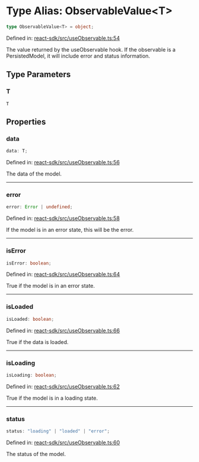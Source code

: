# Type Alias: ObservableValue\<T\>

```ts
type ObservableValue<T> = object;
```

Defined in: [react-sdk/src/useObservable.ts:54](https://github.com/towns-protocol/towns/blob/0db1fd0ac7258e8db8cedfb6183e8eade8284fa1/packages/react-sdk/src/useObservable.ts#L54)

The value returned by the useObservable hook.
If the observable is a PersistedModel, it will include error and status information.

## Type Parameters

### T

`T`

## Properties

### data

```ts
data: T;
```

Defined in: [react-sdk/src/useObservable.ts:56](https://github.com/towns-protocol/towns/blob/0db1fd0ac7258e8db8cedfb6183e8eade8284fa1/packages/react-sdk/src/useObservable.ts#L56)

The data of the model.

***

### error

```ts
error: Error | undefined;
```

Defined in: [react-sdk/src/useObservable.ts:58](https://github.com/towns-protocol/towns/blob/0db1fd0ac7258e8db8cedfb6183e8eade8284fa1/packages/react-sdk/src/useObservable.ts#L58)

If the model is in an error state, this will be the error.

***

### isError

```ts
isError: boolean;
```

Defined in: [react-sdk/src/useObservable.ts:64](https://github.com/towns-protocol/towns/blob/0db1fd0ac7258e8db8cedfb6183e8eade8284fa1/packages/react-sdk/src/useObservable.ts#L64)

True if the model is in an error state.

***

### isLoaded

```ts
isLoaded: boolean;
```

Defined in: [react-sdk/src/useObservable.ts:66](https://github.com/towns-protocol/towns/blob/0db1fd0ac7258e8db8cedfb6183e8eade8284fa1/packages/react-sdk/src/useObservable.ts#L66)

True if the data is loaded.

***

### isLoading

```ts
isLoading: boolean;
```

Defined in: [react-sdk/src/useObservable.ts:62](https://github.com/towns-protocol/towns/blob/0db1fd0ac7258e8db8cedfb6183e8eade8284fa1/packages/react-sdk/src/useObservable.ts#L62)

True if the model is in a loading state.

***

### status

```ts
status: "loading" | "loaded" | "error";
```

Defined in: [react-sdk/src/useObservable.ts:60](https://github.com/towns-protocol/towns/blob/0db1fd0ac7258e8db8cedfb6183e8eade8284fa1/packages/react-sdk/src/useObservable.ts#L60)

The status of the model.
